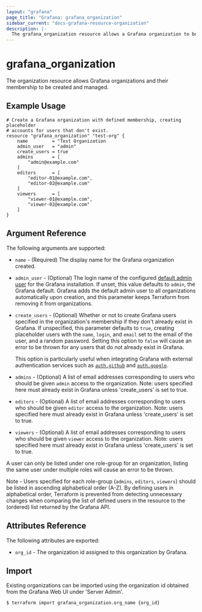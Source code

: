```yaml
---
layout: "grafana"
page_title: "Grafana: grafana_organization"
sidebar_current: "docs-grafana-resource-organization"
description: |-
  The grafana_organization resource allows a Grafana organization to be created.
---
```


# grafana\_organization

The organization resource allows Grafana organizations and their membership to
be created and managed.

## Example Usage

```hcl
# Create a Grafana organization with defined membership, creating placeholder
# accounts for users that don't exist.
resource "grafana_organization" "test-org" {
    name         = "Test Organization
    admin_user   = "admin"
    create_users = true
    admins       = [
        "admin@example.com"
    ]
    editors      = [
        "editor-01@example.com",
        "editor-02@example.com"
    ]
    viewers      = [
        "viewer-01@example.com",
        "viewer-02@example.com"
    ]
}
```


## Argument Reference

The following arguments are supported:

* `name` - (Required) The display name for the Grafana organization created.

* `admin_user` - (Optional) The login name of the configured
  [default admin user](http://docs.grafana.org/installation/configuration/#admin-user)
  for the Grafana installation. If unset, this value defaults to `admin`, the
  Grafana default. Grafana adds the default admin user to all organizations
  automatically upon creation, and this parameter keeps Terraform from removing
  it from organizations.

* `create_users` - (Optional) Whether or not to create Grafana users specified
  in the organization's membership if they don't already exist in Grafana. If
  unspecified, this parameter defaults to `true`, creating placeholder users
  with the `name`, `login`, and `email` set to the email of the user, and a
  random password. Setting this option to `false` will cause an error to be
  thrown for any users that do not already exist in Grafana.

  This option is particularly useful when integrating Grafana with external
  authentication services such as
  [`auth.github`](http://docs.grafana.org/installation/configuration/#auth-github)
  and
  [`auth.google`](http://docs.grafana.org/installation/configuration/#auth-google).

* `admins` - (Optional) A list of email addresses corresponding to users who
  should be given `admin` access to the organization. Note: users specified
  here must already exist in Grafana unless 'create_users' is set to true.

* `editors` - (Optional) A list of email addresses corresponding to users who
  should be given `editor` access to the organization. Note: users specified
  here must already exist in Grafana unless 'create_users' is set to true.

* `viewers` - (Optional) A list of email addresses corresponding to users who
  should be given `viewer` access to the organization. Note: users specified
  here must already exist in Grafana unless 'create_users' is set to true.

A user can only be listed under one role-group for an organization, listing the
same user under multiple roles will cause an error to be thrown.

Note - Users specified for each role-group (`admins`, `editors`, `viewers`)
should be listed in ascending alphabetical order (A-Z). By defining users in
alphabetical order, Terraform is prevented from detecting unnecessary changes
when comparing the list of defined users in the resource to the (ordered) list
returned by the Grafana API.

## Attributes Reference

The following attributes are exported:

* `org_id` - The organization id assigned to this organization by Grafana.

## Import

Existing organizations can be imported using the organization id obtained from
the Grafana Web UI under 'Server Admin'.

```
$ terraform import grafana_organization.org_name {org_id}
```
